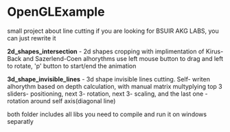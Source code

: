 # OpenGLExample
small project about line cutting
if you are looking for BSUIR AKG LABS, you can just rewrite it

__2d_shapes_intersection__ - 2d shapes cropping with implimentation of Kirus-Back and Sazerlend-Coen alhorythms use left mouse button to drag and left to rotate, 'p' button to start/end the animation


__3d_shape_invisible_lines__ - 3d shape invisible lines cutting. Self- writen alhorythm based on depth calculation, with manual matrix multyplying top 3 sliders- positioning, next 3- rotation, next 3- scaling, and the last one - rotation around self axis(diagonal line)

both folder includes all libs you need to compile and run it on windows separatly
